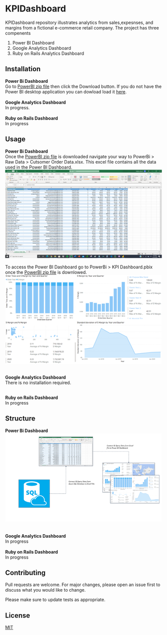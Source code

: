 # KPIDashboard
KPIDashboard repository illustrates analytics from sales,expesnses, and margins from a fictional e-commerce retail company. The project has three compenents
1. Power BI Dashboard 
2. Google Analytics Dashboard
3. Ruby on Rails Analytics Dashboard

## Installation
**Power Bi Dashboard**
<br />
Go to [PowerBI zip file](https://github.com/matthewmyrick/KPIDashboard/blob/main/PowerBi/PowerBi.zip) then click the Download button.
If you do not have the Power BI desktop application you can dowload load it [here](https://powerbi.microsoft.com/en-us/downloads/). <br />
<br />
**Google Analytics Dashboard**
<br />
In progress.<br />
<br />
**Ruby on Rails Dashboard**
<br />
In progress

## Usage
**Power Bi Dashboard**
<br />
Once the [PowerBI zip file](https://github.com/matthewmyrick/KPIDashboard/blob/main/PowerBi/PowerBi.zip) is downloaded navigate your way to PowerBi > Raw Data > Cutsomer Order Data.xlsx. This excel file contains all the data used in the Power BI Dashboard.
![PowerBIRawData](https://github.com/matthewmyrick/KPIDashboard/blob/main/PowerBi/images/Raw%20Data.PNG)<br />
<br />
To access the Power BI Dashboard go to PowerBi > KPI Dashboard.pbix once the [PowerBI zip file](https://github.com/matthewmyrick/KPIDashboard/blob/main/PowerBi/PowerBi.zip) is downlowed.<br />
![PowerBIDashboard](https://github.com/matthewmyrick/KPIDashboard/blob/main/PowerBi/images/Power%20Bi%20Profit%20Dashboard.PNG)
<br />
<br />

**Google Analytics Dashboard**
<br />
There is no installation required.
<br />
<br />

**Ruby on Rails Dashboard**
<br />
In progress

## Structure
**Power Bi Dashboard**
![PowerBIProcessMap](https://github.com/matthewmyrick/KPIDashboard/blob/main/PowerBi/images/Power%20BI%20Process%20Map.png)<br />
<br />
<br />
**Google Analytics Dashboard**
<br />
In progress
<br />
<br />
**Ruby on Rails Dashboard**
<br />
In progress

## Contributing
Pull requests are welcome. For major changes, please open an issue first to discuss what you would like to change.

Please make sure to update tests as appropriate.

## License
[MIT](https://choosealicense.com/licenses/mit/)
